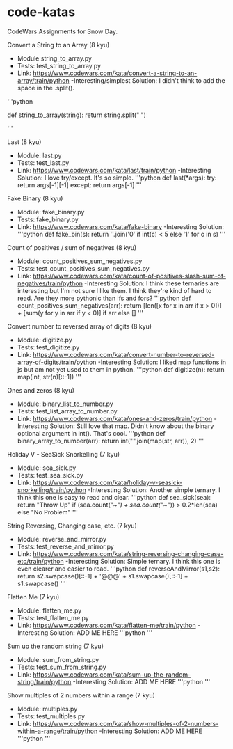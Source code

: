 # code-katas
CodeWars Assignments for Snow Day.

Convert a String to an Array (8 kyu)
- Module:string_to_array.py
- Tests: test_string_to_array.py
- Link: https://www.codewars.com/kata/convert-a-string-to-an-array/train/python
-Interesting/simplest Solution: I didn't think to add the space in the .split().

'''python

def string_to_array(string):
    return string.split(" ")
    
'''

Last (8 kyu)
- Module: last.py
- Tests: test_last.py
- Link: https://www.codewars.com/kata/last/train/python
-Interesting Solution: I love try/except.  It's so simple.
'''python
def last(*args): 
    try:
        return args[-1][-1]
    except:
        return args[-1]
'''

Fake Binary (8 kyu)
- Module: fake_binary.py
- Tests: fake_binary.py
- Link: https://www.codewars.com/kata/fake-binary
-Interesting Solution: 
'''python
def fake_bin(s):
  return ''.join('0' if int(c) < 5 else '1' for c in s)
'''

Count of positives / sum of negatives (8 kyu)
- Module: count_positives_sum_negatives.py
- Tests: test_count_positives_sum_negatives.py
- Link: https://www.codewars.com/kata/count-of-positives-slash-sum-of-negatives/train/python
-Interesting Solution: I think these ternaries are interesting but I'm not sure I like them.  I think they're kind of hard to read.  Are they more pythonic than ifs and fors?
'''python
def count_positives_sum_negatives(arr):
    return [len([x for x in arr if x > 0])] + [sum(y for y in arr if y < 0)] if arr else []
'''

Convert number to reversed array of digits (8 kyu)
- Module: digitize.py
- Tests: test_digitize.py
- Link: https://www.codewars.com/kata/convert-number-to-reversed-array-of-digits/train/python
-Interesting Solution: I liked map functions in js but am not yet used to them in python.
'''python
def digitize(n):
    return map(int, str(n)[::-1])
'''

Ones and zeros (8 kyu)
- Module: binary_list_to_number.py
- Tests: test_list_array_to_number.py
- Link: https://www.codewars.com/kata/ones-and-zeros/train/python
-Interesting Solution: Still love that map.  Didn't know about the binary optional argument in int().  That's cool.
'''python
def binary_array_to_number(arr):
  return int("".join(map(str, arr)), 2)
'''


Holiday V - SeaSick Snorkelling (7 kyu)
- Module: sea_sick.py
- Tests: test_sea_sick.py
- Link: https://www.codewars.com/kata/holiday-v-seasick-snorkelling/train/python
-Interesting Solution: Another simple ternary.  I think this one is easy to read and clear.
'''python
def sea_sick(sea):
    return "Throw Up" if (sea.count("~_") + sea.count("_~")) > 0.2*len(sea) else "No Problem"
'''

String Reversing, Changing case, etc. (7 kyu)
- Module: reverse_and_mirror.py
- Tests: test_reverse_and_mirror.py
- Link: https://www.codewars.com/kata/string-reversing-changing-case-etc/train/python
-Interesting Solution: Simple ternary.  I think this one is even clearer and easier to read.
'''python
def reverseAndMirror(s1,s2):
    return s2.swapcase()[::-1] + '@@@' + s1.swapcase()[::-1] + s1.swapcase()
'''

Flatten Me (7 kyu)
- Module: flatten_me.py
- Tests: test_flatten_me.py
- Link: https://www.codewars.com/kata/flatten-me/train/python
-Interesting Solution: ADD ME HERE
'''python
'''

Sum up the random string (7 kyu)
- Module: sum_from_string.py
- Tests: test_sum_from_string.py
- Link: https://www.codewars.com/kata/sum-up-the-random-string/train/python
-Interesting Solution: ADD ME HERE
'''python
'''

Show multiples of 2 numbers within a range (7 kyu)
- Module: multiples.py
- Tests: test_multiples.py
- Link: https://www.codewars.com/kata/show-multiples-of-2-numbers-within-a-range/train/python
-Interesting Solution: ADD ME HERE
'''python
'''

